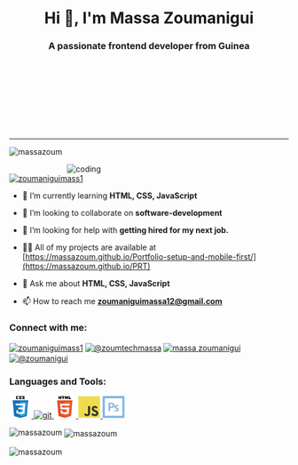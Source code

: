 <h1 align="center">Hi 👋, I'm Massa Zoumanigui</h1>
<h3 align="center">A passionate frontend developer from Guinea </h3>

<h4 align="center" style="color:white"> I'm now taking part in Microverse, a remote software development program that emphasizes pair programming and project development. I have developed crucial soft skills throughout this program, like good communication, teamwork, and adaptability, which are essential for working in a team-oriented setting. I am ecstatic about the possibility of putting my aptitude for problem-solving to use as a talented software engineer and working remotely for a credible computer firm. </h4>
<hr>

<p align="left"> <img src="https://komarev.com/ghpvc/?username=massazoum&label=Profile%20views&color=0e75b6&style=flat" alt="massazoum" /> </p>

<img align="right" alt="coding" width="400" src="https://media2.giphy.com/media/qgQUggAC3Pfv687qPC/200.webp?cid=ecf05e474qs7p4sxyvc96ysgbsnvkf5v655umtvvgux1i7ob&rid=200.webp&ct=g">

<p align="left"> <a href="https://twitter.com/zoumaniguimass1" target="blank"><img src="https://img.shields.io/twitter/follow/zoumaniguimass1?logo=twitter&style=for-the-badge" alt="zoumaniguimass1" /></a> </p>




- 🌱 I’m currently learning **HTML, CSS, JavaScript**
- 👯 I’m looking to collaborate on **software-development**
- 🤝 I’m looking for help with **getting hired for my next job.**
- 👨‍💻 All of my projects are available at [https://massazoum.github.io/Portfolio-setup-and-mobile-first/](https://massazoum.github.io/PRT)
- 💬 Ask me about **HTML, CSS, JavaScript**

- 📫 How to reach me **zoumaniguimassa12@gmail.com**

<h3 align="left">Connect with me:</h3>

<p align="left">
<a href="https://twitter.com/zoumaniguimass1" target="blank"><img align="center" src="https://raw.githubusercontent.com/rahuldkjain/github-profile-readme-generator/master/src/images/icons/Social/twitter.svg" alt="zoumaniguimass1" height="30" width="40" /></a>
<a href="https://linkedin.com/in/zoumtechmassa" target="blank"><img align="center" src="https://raw.githubusercontent.com/rahuldkjain/github-profile-readme-generator/master/src/images/icons/Social/linked-in-alt.svg" alt="@zoumtechmassa" height="30" width="40" /></a> 
<a href="https://fb.com/massa zoumanigui" target="blank"><img align="center" src="https://raw.githubusercontent.com/rahuldkjain/github-profile-readme-generator/master/src/images/icons/Social/facebook.svg" alt="massa zoumanigui" height="30" width="40" /></a> 
<a href="https://www.hackerrank.com/@zoumanigui" target="blank"><img align="center" src="https://raw.githubusercontent.com/rahuldkjain/github-profile-readme-generator/master/src/images/icons/Social/hackerrank.svg" alt="@zoumanigui" height="30" width="40" /></a>
</p>

<h3 align="left">Languages and Tools:</h3>
<p align="left"> <a href="https://www.w3schools.com/css/" target="_blank" rel="noreferrer"> <img src="https://raw.githubusercontent.com/devicons/devicon/master/icons/css3/css3-original-wordmark.svg" alt="css3" width="40" height="40"/> </a> <a href="https://git-scm.com/" target="_blank" rel="noreferrer"> <img src="https://www.vectorlogo.zone/logos/git-scm/git-scm-icon.svg" alt="git" width="40" height="40"/> </a> <a href="https://www.w3.org/html/" target="_blank" rel="noreferrer"> <img src="https://raw.githubusercontent.com/devicons/devicon/master/icons/html5/html5-original-wordmark.svg" alt="html5" width="40" height="40"/> </a> <a href="https://developer.mozilla.org/en-US/docs/Web/JavaScript" target="_blank" rel="noreferrer"> <img src="https://raw.githubusercontent.com/devicons/devicon/master/icons/javascript/javascript-original.svg" alt="javascript" width="40" height="40"/> </a> <a href="https://www.photoshop.com/en" target="_blank" rel="noreferrer"> <img src="https://raw.githubusercontent.com/devicons/devicon/master/icons/photoshop/photoshop-line.svg" alt="photoshop" width="40" height="40"/> </a> </p>

<p><img align="left" src="https://github-readme-stats.vercel.app/api/top-langs?username=massazoum&show_icons=true&locale=en&layout=compact" alt="massazoum" /></p>

<p>&nbsp;<img align="center" src="https://github-readme-stats.vercel.app/api?username=massazoum&show_icons=true&locale=en" alt="massazoum" /></p>

<p><img align="center" src="https://github-readme-streak-stats.herokuapp.com/?user=massazoum&" alt="massazoum" /></p>
